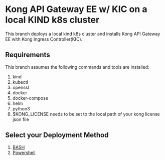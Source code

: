 # Kong API Gateway EE w/ KIC on a local KIND k8s cluster
This branch deploys a local kind k8s cluster and installs Kong API Gateway EE with Kong Ingress Controller(KIC).

## Requirements
This branch assumes the following commands and tools are installed:
1. kind
2. kubectl
3. openssl
4. docker
5. docker-compose
6. helm
7. python3
8. $KONG_LICENSE needs to be set to the local path of your kong license json file

## Select your Deployment Method
1. [BASH](https://github.com/Kong/kong-ref-kic-gateway-kind/tree/bash)
2. [Powershell](https://github.com/Kong/kong-ref-kic-gateway-kind/tree/powershell)

